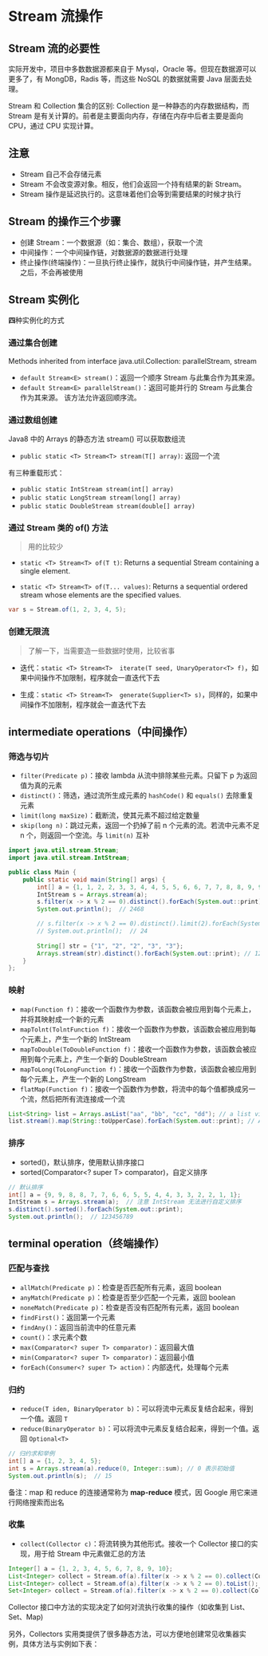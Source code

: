 # Stream 流操作

## Stream 流的必要性

实际开发中，项目中多数数据源都来自于 Mysql，Oracle 等。但现在数据源可以更多了，有 MongDB，Radis 等，而这些 NoSQL 的数据就需要 Java 层面去处理。

Stream 和 Collection 集合的区别: Collection 是一种静态的内存数据结构，而 Stream 是有关计算的。前者是主要面向内存，存储在内存中后者主要是面向 CPU，通过 CPU 实现计算。

## 注意
- Stream 自己不会存储元素
- Stream 不会改变源对象。相反，他们会返回一个持有结果的新 Stream。
- Stream 操作是延迟执行的。这意味着他们会等到需要结果的时候才执行

## Stream 的操作三个步骤
- 创建 Stream：一个数据源（如：集合、数组），获取一个流
- 中间操作：一个中间操作链，对数据源的数据进行处理
- 终止操作(终端操作)：一旦执行终止操作，就执行中间操作链，并产生结果。之后，不会再被使用

## Stream 实例化

**四**种实例化的方式

### 通过集合创建

Methods inherited from interface java.util.Collection: parallelStream, stream 
- `default Stream<E> stream()`：返回一个顺序 Stream 与此集合作为其来源。 
- `default Stream<E> parallelStream()`：返回可能并行的 Stream 与此集合作为其来源。 该方法允许返回顺序流。 

### 通过数组创建

Java8 中的 Arrays 的静态方法 stream() 可以获取数组流
- `public static <T> Stream<T> stream(T[] array)`: 返回一个流

有三种重载形式：
- `public static IntStream stream(int[] array)`
- `public static LongStream stream(long[] array)`
- `public static DoubleStream stream(double[] array)`

### 通过 Stream 类的 of() 方法

> 用的比较少

- `static <T> Stream<T> of(T t)`: Returns a sequential Stream containing a single element.

- `static <T> Stream<T> of(T... values)`: Returns a sequential ordered stream whose elements are the specified values.

```java
var s = Stream.of(1, 2, 3, 4, 5);
```

### 创建无限流

> 了解一下，当需要造一些数据时使用，比较省事

- 迭代：`static <T> Stream<T>	iterate(T seed, UnaryOperator<T> f)`，如果中间操作不加限制，程序就会一直迭代下去

- 生成：`static <T> Stream<T>	generate(Supplier<T> s)`，同样的，如果中间操作不加限制，程序就会一直迭代下去

## intermediate operations（中间操作）

### 筛选与切片

- `filter(Predicate p)`：接收 lambda 从流中排除某些元素。只留下 p 为返回值为真的元素
- `distinct()`：筛选，通过流所生成元素的 `hashCode()` 和 `equals()` 去除重复元素
- `limit(long maxSize)`：截断流，使其元素不超过给定数量
- `skip(long n)`：跳过元素，返回一个扔掉了前 n 个元素的流。若流中元素不足 n 个，则返回一个空流。与 `limit(n)` 互补

```java
import java.util.stream.Stream;
import java.util.stream.IntStream;

public class Main {
    public static void main(String[] args) {
        int[] a = {1, 1, 2, 2, 3, 3, 4, 4, 5, 5, 6, 6, 7, 7, 8, 8, 9, 9};
        IntStream s = Arrays.stream(a);
        s.filter(x -> x % 2 == 0).distinct().forEach(System.out::print);  // 注意，流 s 一旦执行终止操作，就无法再使用了
        System.out.println();  // 2468

        // s.filter(x -> x % 2 == 0).distinct().limit(2).forEach(System.out::print);
        // System.out.println();  // 24
        
        String[] str = {"1", "2", "2", "3", "3"};
        Arrays.stream(str).distinct().forEach(System.out::print); // 123
    }
};
```

### 映射

- `map(Function f)`：接收一个函数作为参数，该函数会被应用到每个元素上，并将其映射成一个新的元素
- `mapTolnt(TolntFunction f)`：接收一个函数作为参数，该函数会被应用到每个元素上，产生一个新的 IntStream
- `mapToDouble(ToDoubleFunction f)`：接收一个函数作为参数，该函数会被应用到每个元素上，产生一个新的 DoubleStream
- `mapToLong(ToLongFunction f)`：接收一个函数作为参数，该函数会被应用到每个元素上，产生一个新的 LongStream
- `flatMap(Function f)`：接收一个函数作为参数，将流中的每个值都换成另一个流，然后把所有流连接成一个流

```java
List<String> list = Arrays.asList("aa", "bb", "cc", "dd"); // a list view of the specified array
list.stream().map(String::toUpperCase).forEach(System.out::print); // AABBCCDD
```

### 排序

- sorted()，默认排序，使用默认排序接口
- sorted(Comparator<? super T> comparator)，自定义排序

```java
// 默认排序
int[] a = {9, 9, 8, 8, 7, 7, 6, 6, 5, 5, 4, 4, 3, 3, 2, 2, 1, 1};
IntStream s = Arrays.stream(a);  // 注意 IntStream 无法进行自定义排序
s.distinct().sorted().forEach(System.out::print);
System.out.println();  // 123456789
```

## terminal operation（终端操作）

### 匹配与查找

- `allMatch(Predicate p)`：检查是否匹配所有元素，返回 boolean
- `anyMatch(Predicate p)`：检查是否至少匹配一个元素，返回 boolean
- `noneMatch(Predicate p)`：检查是否没有匹配所有元素，返回 boolean
- `findFirst()`：返回第一个元素
- `findAny()`：返回当前流中的任意元素
- `count()`：求元素个数
- `max(Comparator<? super T> comparator)`：返回最大值
- `min(Comparator<? super T> comparator)`：返回最小值
- `forEach(Consumer<? super T> action)`：内部迭代，处理每个元素

### 归约

- `reduce(T iden, BinaryOperator b)`：可以将流中元素反复结合起来，得到一个值。返回 `T` 
- `reduce(BinaryOperator b)`：可以将流中元素反复结合起来，得到一个值。返回 `Optional<T>`

```java
// 归约求和举例
int[] a = {1, 2, 3, 4, 5};
int s = Arrays.stream(a).reduce(0, Integer::sum); // 0 表示初始值
System.out.println(s);  // 15
```

备注：map 和 reduce 的连接通常称为 **map-reduce** 模式，因 Google 用它来进行网络搜索而出名

### 收集

- `collect(Collector c)`：将流转换为其他形式。接收一个 Collector 接口的实现，用于给 Stream 中元素做汇总的方法

```java
Integer[] a = {1, 2, 3, 4, 5, 6, 7, 8, 9, 10};
List<Integer> collect = Stream.of(a).filter(x -> x % 2 == 0).collect(Collectors.toList());
List<Integer> collect = Stream.of(a).filter(x -> x % 2 == 0).toList();
Set<Integer> collect = Stream.of(a).filter(x -> x % 2 == 0).collect(Collectors.toSet());
```

Collector 接口中方法的实现决定了如何对流执行收集的操作（如收集到 List、Set、Map)

另外，Collectors 实用类提供了很多静态方法，可以方便地创建常见收集器实例，具体方法与实例如下表：





